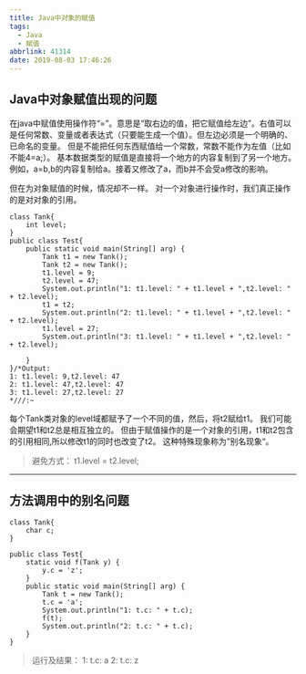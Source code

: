 ```yaml
---
title: Java中对象的赋值
tags:
  - Java
  - 赋值
abbrlink: 41314
date: 2019-08-03 17:46:26
---
```

## Java中对象赋值出现的问题

在java中赋值使用操作符“=”。意思是“取右边的值，把它赋值给左边”。右值可以是任何常数、变量或者表达式（只要能生成一个值）。但左边必须是一个明确的、已命名的变量。
但是不能把任何东西赋值给一个常数，常数不能作为左值（比如不能4=a;）。
基本数据类型的赋值是直接将一个地方的内容复制到了另一个地方。例如，a=b,b的内容复制给a。接着又修改了a，而b并不会受a修改的影响。
	
但在为对象赋值的时候，情况却不一样。
对一个对象进行操作时，我们真正操作的是对对象的引用。

<!--more-->

```
class Tank{
	int level;
}
public class Test{
	public static void main(String[] arg) {
		Tank t1 = new Tank();
		Tank t2 = new Tank();
		t1.level = 9;
		t2.level = 47;
		System.out.println("1: t1.level: " + t1.level + ",t2.level: " + t2.level);
		t1 = t2;
		System.out.println("2: t1.level: " + t1.level + ",t2.level: " + t2.level);
		t1.level = 27;
		System.out.println("3: t1.level: " + t1.level + ",t2.level: " + t2.level);
	
	}
}/*Output:
1: t1.level: 9,t2.level: 47
2: t1.level: 47,t2.level: 47
3: t1.level: 27,t2.level: 27
*///:~
```

每个Tank类对象的level域都赋予了一个不同的值，然后，将t2赋给t1。
我们可能会期望t1和t2总是相互独立的。
但由于赋值操作的是一个对象的引用，t1和t2包含的引用相同,所以修改t1的同时也改变了t2。
这种特殊现象称为”别名现象“。
	
>避免方式：
>t1.level = t2.level;
	
---
	
## 方法调用中的别名问题
	
```
class Tank{		
	char c;
}

public class Test{
	static void f(Tank y) {
		y.c = 'z';
	}
	public static void main(String[] arg) {
		Tank t = new Tank();
		t.c = 'a';
		System.out.println("1: t.c: " + t.c);
		f(t);
		System.out.println("2: t.c: " + t.c);
	}
}
```
	
>运行及结果：
>1: t.c: a
>2: t.c: z

	
